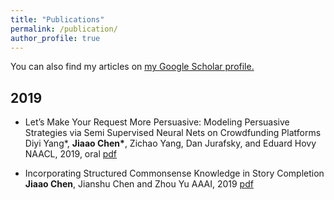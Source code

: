 ```yaml
---
title: "Publications"
permalink: /publication/
author_profile: true
---
```


You can also find my articles on <u><a href="https://scholar.google.com/citations?user=Pi9IVvUAAAAJ&hl=en">my Google Scholar profile</a>.</u>

## 2019
* Let’s Make Your Request More Persuasive: Modeling Persuasive Strategies via Semi Supervised Neural Nets on Crowdfunding Platforms     
Diyi Yang\*, **Jiaao Chen\***, Zichao Yang, Dan Jurafsky, and Eduard Hovy   
NAACL, 2019, oral [pdf](https://www.aclweb.org/anthology/N19-1364)    

* Incorporating Structured Commonsense Knowledge in Story Completion      
**Jiaao Chen**, Jianshu Chen and Zhou Yu
AAAI, 2019 [pdf](https://arxiv.org/abs/1811.00625)     

